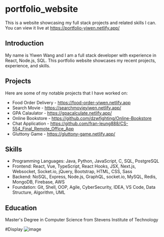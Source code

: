 # portfolio_website
This is a website showcasing my full stack projects and related skills I can. You can view it live at https://portfolio-yiwen.netlify.app/

## Introduction
My name is Yiwen Wang and I am a full stack developer with experience in React, Node.js, SQL. This portfolio website showcases my recent projects, experience, and skills.

## Projects
Here are some of my notable projects that I have worked on:

 - Food Order Delivery - https://food-order-yiwen.netlify.app
 - Search Movie - https://searchmovieyiwen.netlify.app/
 - GPA Calaulator - https://gpacalculate.netlify.app/
 - Online Bookstore - https://github.com/dzwfighting/Online-Bookstore
 - Chat Application - https://github.com/fran-leung888/CS-554_Final_Remote_Office_App
 - Gluttony Game - https://gluttony-game.netlify.app/
 
## Skills
 - Programming Languages: Java, Python, JavaScript, C, SQL, PostgreSQL
 - Frontend: React, Vue, TypeScript, React Hooks, JSX, Next.js, Websocket, Socket.io, jQuery, Bootstrap, HTML, CSS, Sass
 - Backend: NoSQL, Express, Node.js, GraphQL, socket.io, MySQL, Redis, MongoDB, Firebase, AWS
 - Foundation: Git, Shell, OOP, Agile, CyberSecurity, IDEA, VS Code, Data Structure, Algorithm, UML

## Education
 Master's Degree in Computer Science from Stevens Institute of Technology

#Display
![image](https://user-images.githubusercontent.com/90535397/235047172-fe490eda-4728-4207-a8ff-0487d87777b5.png)

